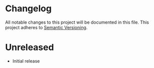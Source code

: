 # Changelog

All notable changes to this project will be documented in this file. This
project adheres to [Semantic Versioning](http://semver.org/).

# Unreleased

- Initial release

